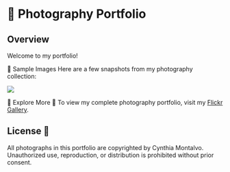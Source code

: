 # 📸 Photography Portfolio 

## Overview
Welcome to my portfolio! 

 📸 Sample Images
Here are a few snapshots from my photography collection:

<img src="./myimage.jpg">


🌟 Explore More  🌟
To view my complete photography portfolio, visit my [Flickr Gallery](https://www.flickr.com/photos/197422998@N04/).

##  License 📝
All photographs in this portfolio are copyrighted by Cynthia Montalvo. Unauthorized use, reproduction, or distribution is prohibited without prior consent.


